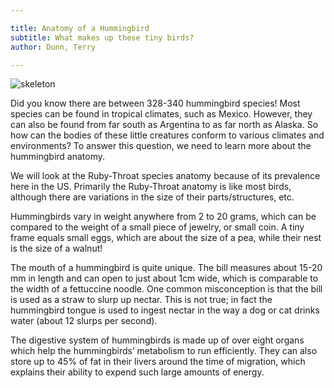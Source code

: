 ```yaml
---

title: Anatomy of a Hummingbird
subtitle: What makes up these tiny birds?
author: Dunn, Terry

---
```


![skeleton](http://www.birdfeeders.com/resource/images/birdfeeders/Birding_Articles/hb_skeleton.jpg)

Did you know there are between 328-340 hummingbird species! Most species can be found in tropical climates, such as Mexico. However, they can also be found from far south as Argentina to as far north as Alaska. So how can the bodies of these little creatures conform to various climates and environments? To answer this question, we need to learn more about the hummingbird anatomy.
 
> 
We will look at the Ruby-Throat species anatomy because of its prevalence here in the US. Primarily the Ruby-Throat anatomy is like most birds, although there are variations in the size of their parts/structures, etc.

Hummingbirds vary in weight anywhere from 2 to 20 grams, which can be compared to the weight of a small piece of jewelry, or small coin. A tiny frame equals small eggs, which are about the size of a pea, while their nest is the size of a walnut!
 
The mouth of a hummingbird is quite unique. The bill measures about 15-20 mm in length and can open to just about 1cm wide, which is comparable to the width of a fettuccine noodle. One common misconception is that the bill is used as a straw to slurp up nectar. This is not true; in fact the hummingbird tongue is used to ingest nectar in the way a dog or cat drinks water (about 12 slurps per second).
 
The digestive system of hummingbirds is made up of over eight organs which help the hummingbirds’ metabolism to run efficiently. They can also store up to 45% of fat in their livers around the time of migration, which explains their ability to expend such large amounts of energy.